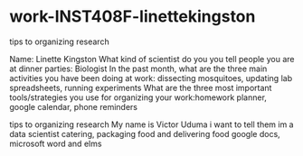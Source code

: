 # work-INST408F-linettekingston
tips to organizing research

Name: Linette Kingston
What kind of scientist do you you tell people you are at dinner parties: Biologist
In the past month, what are the three main activities you have been doing at work: dissecting mosquitoes, updating lab spreadsheets, running experiments 
What are the three most important tools/strategies you use for organizing your work:homework planner, google calendar, phone reminders 




tips to organizing research
 My name is Victor Uduma
 i want to tell them im a data scientist 
 catering, packaging food and delivering food
 google docs, microsoft word and elms
